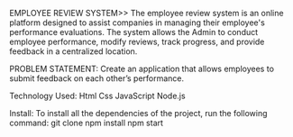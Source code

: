 EMPLOYEE REVIEW SYSTEM>>
The employee review system is an online platform designed to assist companies in managing their employee's performance evaluations.
The system allows the Admin to conduct employee performance, modify reviews, track progress, and provide feedback in a centralized location.

PROBLEM STATEMENT:
Create an application that allows employees to submit feedback on each other’s performance.

Technology Used:
Html
Css
JavaScript
Node.js

Install:
To install all the dependencies of the project, run the following command:
git clone
npm install
npm start




